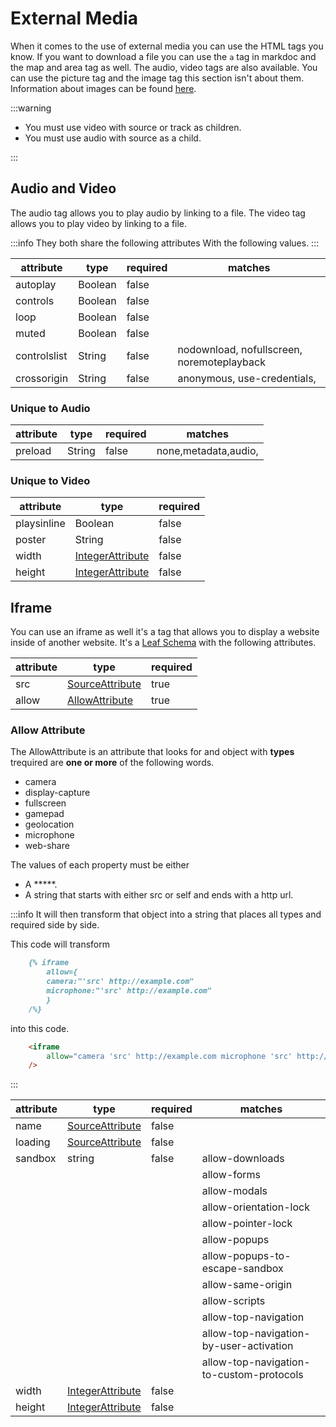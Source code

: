
[SourceAttribute]: /attributes/custom#sourceattribute

[IntegerAttribute]: /attributes/custom#integerattribute

# External Media

When it comes to the use of external media you can use the HTML tags you know.
If you want to download a file you can use the `a` tag in markdoc
and the map and area tag as well. The audio, video tags are also available.
You can use the picture tag and the image tag this section isn't about them.
Information about images can be found [here](/schemas/images).

:::warning

- You must use video with source or track as children.
- You must use  audio with source as a child.

:::

## Audio and Video

The audio tag allows you to play audio by linking to a file.
The video tag allows you to play video by linking to a file.

:::info
They both share the following attributes With the following values.
:::

| attribute    | type    | required | matches                                    |
| ------------ | ------- | -------- | ------------------------------------------ |
| autoplay     | Boolean | false    |                                            |
| controls     | Boolean | false    |                                            |
| loop         | Boolean | false    |                                            |
| muted        | Boolean | false    |                                            |
| controlslist | String  | false    | nodownload, nofullscreen, noremoteplayback |
| crossorigin  | String  | false    | anonymous, use-credentials,                |

### Unique to Audio

| attribute | type   | required | matches              |
| --------- | ------ | -------- | -------------------- |
| preload   | String | false    | none,metadata,audio, |

### Unique to Video

| attribute   | type                                 | required |
| ----------- | ------------------------------------ | -------- |
| playsinline | Boolean                              | false    |
| poster      | String                               | false    |
| width       | [IntegerAttribute][IntegerAttribute] | false    |
| height      | [IntegerAttribute][IntegerAttribute] | false    |

## Iframe

You can use an iframe as well it's a tag that allows you to display a website inside of another website.
 It's a [Leaf Schema](/attributes/index#leaf-schema) with the following attributes.

| attribute | type                               | required |
| --------- | ---------------------------------- | -------- |
| src       | [SourceAttribute][SourceAttribute] | true     |
| allow     | [AllowAttribute](#allow-attribute) | true     |

### Allow Attribute

The AllowAttribute is an attribute that looks for and object with
**types** trequired are **one or more** of the following words.

- camera
- display-capture
- fullscreen
- gamepad
- geolocation
- microphone
- web-share

The values of each property must be either

- A *****.
- A string that starts with either src or self and ends with a http url.

:::info It will then transform that object into a string that places all types and required side by side.

This code will transform

```md
    {% iframe 
        allow={
        camera:"'src' http://example.com"
        microphone:"'src' http://example.com"
        } 
    /%}
```

into this code.

```html
    <iframe 
        allow="camera 'src' http://example.com microphone 'src' http://example.com"
    />
```

:::

| attribute | type                                 | required | matches                                  |
| --------- | ------------------------------------ | -------- | ---------------------------------------- |
| name      | [SourceAttribute][SourceAttribute]   | false    |                                          |
| loading   | [SourceAttribute][SourceAttribute]   | false    |                                          |
| sandbox   | string                               | false    | allow-downloads                          |
|           |                                      |          | allow-forms                              |
|           |                                      |          | allow-modals                             |
|           |                                      |          | allow-orientation-lock                   |
|           |                                      |          | allow-pointer-lock                       |
|           |                                      |          | allow-popups                             |
|           |                                      |          | allow-popups-to-escape-sandbox           |
|           |                                      |          | allow-same-origin                        |
|           |                                      |          | allow-scripts                            |
|           |                                      |          | allow-top-navigation                     |
|           |                                      |          | allow-top-navigation-by-user-activation  |
|           |                                      |          | allow-top-navigation-to-custom-protocols |
| width     | [IntegerAttribute][IntegerAttribute] | false    |                                          |
| height    | [IntegerAttribute][IntegerAttribute] | false    |                                          |
